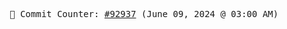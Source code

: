 <p align="center">
    <samp>
        📮 Commit Counter: <a href="https://github.com/Javascript-void0/Javascript-void0/commits/main">#92937</a> (June 09, 2024 @ 03:00 AM)
    </samp>
</p>